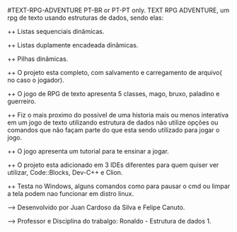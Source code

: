 #TEXT-RPG-ADVENTURE
PT-BR or PT-PT only. TEXT RPG ADVENTURE, um rpg de texto usando estruturas de dados, sendo elas:


++ Listas sequenciais dinâmicas.

++ Listas duplamente encadeada dinâmicas.

++ Pilhas dinâmicas.



++ O projeto esta completo, com salvamento e carregamento de arquivo( no caso o jogador).

++ O jogo de RPG de texto apresenta 5 classes, mago, bruxo, paladino e guerreiro.

++ Fiz o mais proximo do possivel de uma historia mais ou menos interativa em um jogo de texto utilizando estrutura de dados
   não utilize opções ou comandos que não façam parte do que esta sendo utilizado para jogar o jogo.
   
++ O jogo apresenta um tutorial para te ensinar a jogar.

++ O projeto esta adicionado em 3 IDEs diferentes para quem quiser ver utilizar, Code::Blocks, Dev-C++ e Clion.

++ Testa no Windows, alguns comandos como para pausar o cmd ou limpar a tela podem nao funcionar em distro linux.


--> Desenvolvido por Juan Cardoso da Silva e Felipe Canuto.

--> Professor e Disciplina do trabalgo: Ronaldo - Estrutura de dados 1.
